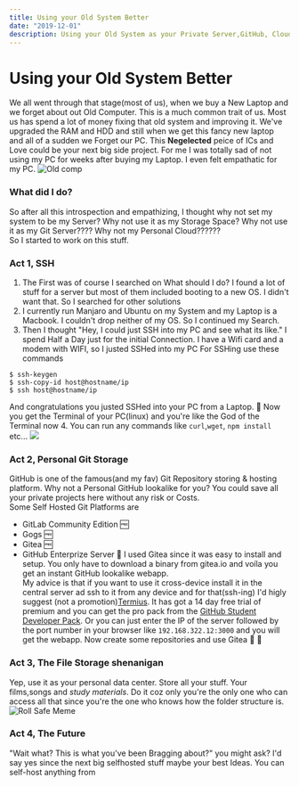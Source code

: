 ```yaml
---
title: Using your Old System Better
date: "2019-12-01"
description: Using your Old System as your Private Server,GitHub, Cloud and Whatnot
---
```


# Using your Old System Better
We all went through that stage(most of us), when we buy a New Laptop and we forget about out Old Computer. This is a much common trait of us.
Most us has spend a lot of money fixing that old system and improving it. We've upgraded the RAM and HDD and still when we get this fancy new laptop and all of a sudden we Forget our PC.
This **Negelected** peice of ICs and Love could be your next big side project. For me I was totally sad of not using my PC for weeks after buying my Laptop. I even felt empathatic for my PC.
![Old comp](https://media.giphy.com/media/xULW8m5Vmtz9oOSFpu/giphy.gif)
### What did I do?
So after all this introspection and empathizing, I thought why not set my system to be my Server?
Why not use it as my Storage Space? Why not use it as my Git Server???? Why not my Personal Cloud??????     
So I started to work on this stuff. 

### Act 1, SSH
1. The First was of course I searched on What should I do? I found a lot of stuff for a server but most of them included booting to a new OS. I didn't want that. So I searched for other solutions
2. I currently run Manjaro and Ubuntu on my System and my Laptop is a Macbook. I couldn't drop neither of my OS. So I continued my Search.
3. Then I thought "Hey, I could just SSH into my PC and see what its like." I spend Half a Day just for the initial Connection. I have a Wifi card and a modem with WIFI, so I justed SSHed into my PC
For SSHing use these commands
```shell
$ ssh-keygen
$ ssh-copy-id host@hostname/ip
$ ssh host@hostname/ip
```
And congratulations you justed SSHed into your PC from a Laptop. :rocket: 
Now you get the Terminal of your PC(linux) and you're like the God of the Terminal now
4. You can run any commands like `curl`,`wget`, `npm install` etc...
![](https://media.giphy.com/media/65n8RPEa3r65q/giphy.gif)
### Act 2, Personal Git Storage
GitHub is one of the famous(and my fav) Git Repository storing & hosting platform. Why not a Personal GitHub lookalike for you? You could save all your private projects here without any risk or Costs.   
Some Self Hosted Git Platforms are 
- GitLab Community Edition 🆓
- Gogs 🆓
- Gitea 🆓
- GitHub Enterprize Server 💸
 I used Gitea since it was easy to install and setup. You only have to download a binary from gitea.io and voíla you get an instant GitHub lookalike webapp.   
My advice is that if you want to use it cross-device install it in the central server ad ssh to it from any device and for that(ssh-ing) I'd higly suggest (not a promotion)[Termius](termius.com). It has got a 14 day free trial of premium and you can get the pro pack from the [GitHub Student Developer Pack](https://termius.com/education).
Or you can just enter the IP of the server followed by the port number in your browser like `192.168.322.12:3000` and you will get the webapp. 
Now create some repositories and use Gitea :tada: :tada:
### Act 3, The File Storage shenanigan
Yep, use it as your personal data center. Store all your stuff. Your films,songs and *study materials*. Do it coz only you're the only one who can access all that since you're the one who knows how the folder structure is.
![Roll Safe Meme](https://media.giphy.com/media/d3mlE7uhX8KFgEmY/giphy.gif)
### Act 4, The Future
"Wait what? This is what you've been Bragging about?" you might ask? I'd say yes since the next big selfhosted stuff maybe your best Ideas. You can self-host anything from 
